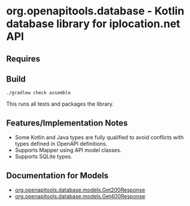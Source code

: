 # org.openapitools.database - Kotlin database library for iplocation.net API

## Requires


## Build

```
./gradlew check assemble
```

This runs all tests and packages the library.

## Features/Implementation Notes

* Some Kotlin and Java types are fully qualified to avoid conflicts with types defined in OpenAPI definitions.
* Supports Mapper using API model classes.
* Supports SQLite types.

<a id="documentation-for-models"></a>
## Documentation for Models

 - [org.openapitools.database.models.Get200Response](docs/Get200Response.md)
 - [org.openapitools.database.models.Get400Response](docs/Get400Response.md)

